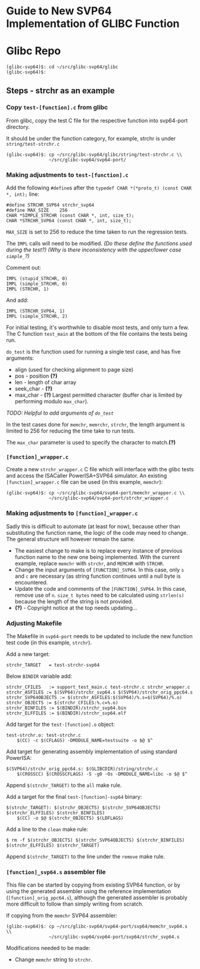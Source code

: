 # Guide to New SVP64 Implementation of GLIBC Function

# Glibc Repo

    (glibc-svp64)$: cd ~/src/glibc-svp64/glibc
    (glibc-svp64)$:

## Steps - strchr as an example

### Copy `test-[function].c` from glibc

From glibc, copy the test C file for the respective function
into svp64-port directory.

It should be under the function category, for example, strchr is
under `string/test-strchr.c`

    (glibc-svp64)$: cp ~/src/glibc-svp64/glibc/string/test-strchr.c \\
                    ~/src/glibc-svp64/svp64-port/

### Making adjustments to `test-[function].c`

Add the following `#define`s after the
`typedef CHAR *(*proto_t) (const CHAR *, int);` line:

    #define STRCHR_SVP64 strchr_svp64
    #define MAX_SIZE    256
    CHAR *SIMPLE_STRCHR (const CHAR *, int, size_t);
    CHAR *STRCHR_SVP64 (const CHAR *, int, size_t);

`MAX_SIZE` is set to 256 to reduce the time taken to run the regression tests.

The `IMPL` calls will need to be modified.
*(Do these define the functions used during the test?)*
*(Why is there inconsistency with the upper/lower case `simple_`?)*

Comment out:

    IMPL (stupid_STRCHR, 0)
    IMPL (simple_STRCHR, 0)
    IMPL (STRCHR, 1)

And add:

    IMPL (STRCHR_SVP64, 1)
    IMPL (simple_STRCHR, 2)

For initial testing, it's worthwhile to disable most tests,
and only turn a few. The C function `test_main` at the bottom of the file
contains the tests being run.

`do_test` is the function used for running a single test case, and
has five arguments:

- align (used for checking alignment to page size)
- pos - position **(?)**
- len - length of char array
- seek_char - **(?)**
- max_char - **(?)** Largest permitted character (buffer char is limited
by performing modulo `max_char`).

*TODO: Helpful to add arguments of `do_test`*

In the test cases done for `memchr`, `memrchr`, `strchr`, the length argument
is limited to 256 for reducing the time take to run tests.

The `max_char` parameter is used to specify the character to match.**(?)**

### `[function]_wrapper.c`

Create a new `strchr_wrapper.c` C file which will interface with the glibc
tests and access the ISACaller PowerISA+SVP64 simulator. An existing
`[function]_wrapper.c` file can be used (in this example, `memchr`):

    (glibc-svp64)$: cp ~/src/glibc-svp64/svp64-port/memchr_wrapper.c \\
                    ~/src/glibc-svp64/svp64-port/strchr_wrapper.c

### Making adjustments to `[function]_wrapper.c`

Sadly this is difficult to automate (at least for now), because other than
substituting the function name, the logic of the code may need to change.
The general structure will however remain the same.

- The easiest change to make is to replace every instance of previous function
name to the new one being implemented. With the current example,
replace `memchr` with `strchr`, and `MEMCHR` with `STRCHR`.
- Change the input arguments of `[FUNCTION]_SVP64`. In this case, only `s`
and `c` are necessary (as string function continues until a null byte
is encountered.
- Update the code and comments of the `[FUNCTION]_SVP64`. In this case, remove
use of `n`. `size_t bytes` need to be calculated using `strlen(s)` because
the length of the string is not provided.
- **(?)** - Copyright notice at the top needs updating...

### Adjusting Makefile

The Makefile in `svp64-port` needs to be updated to include the new function
test code (in this example, `strchr`).

Add a new target:

    strchr_TARGET	= test-strchr-svp64

Below `BINDIR` variable add:

    strchr_CFILES	:= support_test_main.c test-strchr.c strchr_wrapper.c
    strchr_ASFILES := $(SVP64)/strchr_svp64.s $(SVP64)/strchr_orig_ppc64.s
    strchr_SVP64OBJECTS := $(strchr_ASFILES:$(SVP64)/%.s=$(SVP64)/%.o)
    strchr_OBJECTS := $(strchr_CFILES:%.c=%.o)
    strchr_BINFILES := $(BINDIR)/strchr_svp64.bin
    strchr_ELFFILES := $(BINDIR)/strchr_svp64.elf

Add target for the `test-[function].o` object:

    test-strchr.o: test-strchr.c
    	$(CC) -c $(CFLAGS) -DMODULE_NAME=testsuite -o $@ $^

Add target for generating assembly implementation of using standard PowerISA:

    $(SVP64)/strchr_orig_ppc64.s: $(GLIBCDIR)/string/strchr.c
    	$(CROSSCC) $(CROSSCFLAGS) -S -g0 -Os -DMODULE_NAME=libc -o $@ $^

Append `$(strchr_TARGET)` to the `all` make rule.

Add a target for the final `test-[function]-svp64` binary:

    $(strchr_TARGET): $(strchr_OBJECTS) $(strchr_SVP64OBJECTS) $(strchr_ELFFILES) $(strchr_BINFILES)
    	$(CC) -o $@ $(strchr_OBJECTS) $(LDFLAGS)

Add a line to the `clean` make rule:

    $ rm -f $(strchr_OBJECTS) $(strchr_SVP64OBJECTS) $(strchr_BINFILES) $(strchr_ELFFILES) $(strchr_TARGET)

Append `$(strchr_TARGET)` to the line under the `remove` make rule.

### `[function]_svp64.s` assembler file

This file can be started by copying from existing SVP64 function, or by using
the generated assembler using the reference implementation
(`[function]_orig_ppc64.s`), although the generated assembler is probably more
difficult to follow than simply writing from scratch.

If copying from the `memchr` SVP64 assembler:

    (glibc-svp64)$: cp ~/src/glibc-svp64/svp64-port/svp64/memchr_svp64.s \\
                    ~/src/glibc-svp64/svp64-port/svp64/strchr_svp64.s

Modifications needed to be made:

- Change `memchr` string to `strchr`.